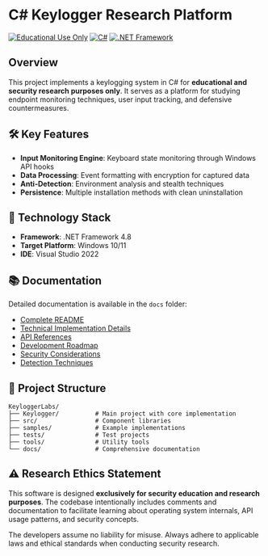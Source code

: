 # C# Keylogger Research Platform

[![Educational Use Only](https://img.shields.io/badge/Purpose-Educational%20Only-blue.svg)](LICENSE)
[![C#](https://img.shields.io/badge/Language-C%23-green.svg)](https://docs.microsoft.com/en-us/dotnet/csharp/)
[![.NET Framework](https://img.shields.io/badge/.NET%20Framework-4.8-purple.svg)](https://dotnet.microsoft.com/download/dotnet-framework/net48)

## Overview

This project implements a keylogging system in C# for **educational and security research purposes only**. It serves as a platform for studying endpoint monitoring techniques, user input tracking, and defensive countermeasures.

## 🛠️ Key Features

- **Input Monitoring Engine**: Keyboard state monitoring through Windows API hooks
- **Data Processing**: Event formatting with encryption for captured data
- **Anti-Detection**: Environment analysis and stealth techniques
- **Persistence**: Multiple installation methods with clean uninstallation

## 🧪 Technology Stack

- **Framework**: .NET Framework 4.8
- **Target Platform**: Windows 10/11
- **IDE**: Visual Studio 2022

## 📚 Documentation

Detailed documentation is available in the `docs` folder:

- [Complete README](docs/README.md)
- [Technical Implementation Details](docs/TECHNICAL_DETAILS.md)
- [API References](docs/API_REFERENCES.md)
- [Development Roadmap](docs/ROADMAP.md)
- [Security Considerations](docs/SECURITY.md)
- [Detection Techniques](docs/DETECTION_TECHNIQUES.md)

## 🧩 Project Structure

```
KeyloggerLabs/
├── Keylogger/          # Main project with core implementation
├── src/                # Component libraries
├── samples/            # Example implementations
├── tests/              # Test projects
├── tools/              # Utility tools
└── docs/               # Comprehensive documentation
```

## ⚠️ Research Ethics Statement

This software is designed **exclusively for security education and research purposes**. The codebase intentionally includes comments and documentation to facilitate learning about operating system internals, API usage patterns, and security concepts.

The developers assume no liability for misuse. Always adhere to applicable laws and ethical standards when conducting security research.